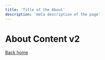```yaml
---
title: 'Title of the About'
description: 'meta description of the page'
---
```


# About Content v2

[Back home](/blog/)